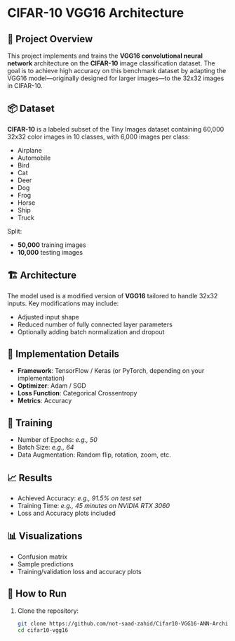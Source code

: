 # CIFAR-10 VGG16 Architecture

## 🧠 Project Overview

This project implements and trains the **VGG16 convolutional neural network** architecture on the **CIFAR-10** image classification dataset. The goal is to achieve high accuracy on this benchmark dataset by adapting the VGG16 model—originally designed for larger images—to the 32x32 images in CIFAR-10.

## 📦 Dataset

**CIFAR-10** is a labeled subset of the Tiny Images dataset containing 60,000 32x32 color images in 10 classes, with 6,000 images per class:
- Airplane
- Automobile
- Bird
- Cat
- Deer
- Dog
- Frog
- Horse
- Ship
- Truck

Split:
- **50,000** training images
- **10,000** testing images

## 🏗️ Architecture

The model used is a modified version of **VGG16** tailored to handle 32x32 inputs. Key modifications may include:
- Adjusted input shape
- Reduced number of fully connected layer parameters
- Optionally adding batch normalization and dropout

## 🔧 Implementation Details

- **Framework**: TensorFlow / Keras (or PyTorch, depending on your implementation)
- **Optimizer**: Adam / SGD
- **Loss Function**: Categorical Crossentropy
- **Metrics**: Accuracy

## 🚀 Training

- Number of Epochs: _e.g., 50_
- Batch Size: _e.g., 64_
- Data Augmentation: Random flip, rotation, zoom, etc.

## 📈 Results

- Achieved Accuracy: _e.g., 91.5% on test set_
- Training Time: _e.g., 45 minutes on NVIDIA RTX 3060_
- Loss and Accuracy plots included

## 📊 Visualizations

- Confusion matrix
- Sample predictions
- Training/validation loss and accuracy plots


## 📌 How to Run

1. Clone the repository:
   ```bash
   git clone https://github.com/not-saad-zahid/Cifar10-VGG16-ANN-Architecture.git
   cd cifar10-vgg16
   ```

